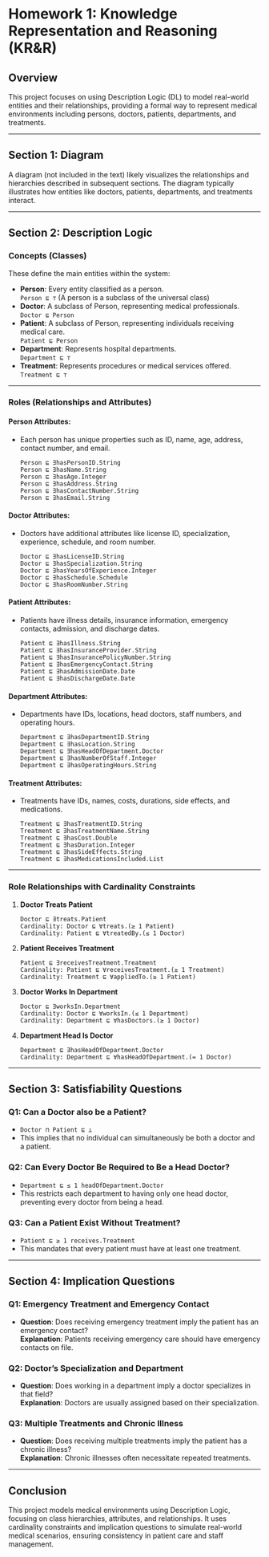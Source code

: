 # Homework 1: Knowledge Representation and Reasoning (KR&R)

## Overview
This project focuses on using Description Logic (DL) to model real-world entities and their relationships, providing a formal way to represent medical environments including persons, doctors, patients, departments, and treatments.

---

## Section 1: Diagram
A diagram (not included in the text) likely visualizes the relationships and hierarchies described in subsequent sections. The diagram typically illustrates how entities like doctors, patients, departments, and treatments interact.

---

## Section 2: Description Logic

### Concepts (Classes)
These define the main entities within the system:
- **Person**: Every entity classified as a person.  
  `Person ⊑ ⊤`  (A person is a subclass of the universal class)  
- **Doctor**: A subclass of Person, representing medical professionals.  
  `Doctor ⊑ Person`  
- **Patient**: A subclass of Person, representing individuals receiving medical care.  
  `Patient ⊑ Person`  
- **Department**: Represents hospital departments.  
  `Department ⊑ ⊤`  
- **Treatment**: Represents procedures or medical services offered.  
  `Treatment ⊑ ⊤`  

---

### Roles (Relationships and Attributes)
#### Person Attributes:
- Each person has unique properties such as ID, name, age, address, contact number, and email.  
  ```
  Person ⊑ ∃hasPersonID.String  
  Person ⊑ ∃hasName.String  
  Person ⊑ ∃hasAge.Integer  
  Person ⊑ ∃hasAddress.String  
  Person ⊑ ∃hasContactNumber.String  
  Person ⊑ ∃hasEmail.String  
  ```

#### Doctor Attributes:
- Doctors have additional attributes like license ID, specialization, experience, schedule, and room number.  
  ```
  Doctor ⊑ ∃hasLicenseID.String  
  Doctor ⊑ ∃hasSpecialization.String  
  Doctor ⊑ ∃hasYearsOfExperience.Integer  
  Doctor ⊑ ∃hasSchedule.Schedule  
  Doctor ⊑ ∃hasRoomNumber.String  
  ```

#### Patient Attributes:
- Patients have illness details, insurance information, emergency contacts, admission, and discharge dates.  
  ```
  Patient ⊑ ∃hasIllness.String  
  Patient ⊑ ∃hasInsuranceProvider.String  
  Patient ⊑ ∃hasInsurancePolicyNumber.String  
  Patient ⊑ ∃hasEmergencyContact.String  
  Patient ⊑ ∃hasAdmissionDate.Date  
  Patient ⊑ ∃hasDischargeDate.Date  
  ```

#### Department Attributes:
- Departments have IDs, locations, head doctors, staff numbers, and operating hours.  
  ```
  Department ⊑ ∃hasDepartmentID.String  
  Department ⊑ ∃hasLocation.String  
  Department ⊑ ∃hasHeadOfDepartment.Doctor  
  Department ⊑ ∃hasNumberOfStaff.Integer  
  Department ⊑ ∃hasOperatingHours.String  
  ```

#### Treatment Attributes:
- Treatments have IDs, names, costs, durations, side effects, and medications.  
  ```
  Treatment ⊑ ∃hasTreatmentID.String  
  Treatment ⊑ ∃hasTreatmentName.String  
  Treatment ⊑ ∃hasCost.Double  
  Treatment ⊑ ∃hasDuration.Integer  
  Treatment ⊑ ∃hasSideEffects.String  
  Treatment ⊑ ∃hasMedicationsIncluded.List  
  ```

---

### Role Relationships with Cardinality Constraints
1. **Doctor Treats Patient**  
   ```
   Doctor ⊑ ∃treats.Patient  
   Cardinality: Doctor ⊑ ∀treats.(≥ 1 Patient)  
   Cardinality: Patient ⊑ ∀treatedBy.(≤ 1 Doctor)  
   ```

2. **Patient Receives Treatment**  
   ```
   Patient ⊑ ∃receivesTreatment.Treatment  
   Cardinality: Patient ⊑ ∀receivesTreatment.(≥ 1 Treatment)  
   Cardinality: Treatment ⊑ ∀appliedTo.(≥ 1 Patient)  
   ```

3. **Doctor Works In Department**  
   ```
   Doctor ⊑ ∃worksIn.Department  
   Cardinality: Doctor ⊑ ∀worksIn.(≤ 1 Department)  
   Cardinality: Department ⊑ ∀hasDoctors.(≥ 1 Doctor)  
   ```

4. **Department Head Is Doctor**  
   ```
   Department ⊑ ∃hasHeadOfDepartment.Doctor  
   Cardinality: Department ⊑ ∀hasHeadOfDepartment.(= 1 Doctor)  
   ```

---

## Section 3: Satisfiability Questions
### Q1: Can a Doctor also be a Patient?
- `Doctor ⊓ Patient ⊑ ⊥`  
- This implies that no individual can simultaneously be both a doctor and a patient.

### Q2: Can Every Doctor Be Required to Be a Head Doctor?
- `Department ⊑ ≤ 1 headOfDepartment.Doctor`  
- This restricts each department to having only one head doctor, preventing every doctor from being a head.

### Q3: Can a Patient Exist Without Treatment?
- `Patient ⊑ ≥ 1 receives.Treatment`  
- This mandates that every patient must have at least one treatment.

---

## Section 4: Implication Questions
### Q1: Emergency Treatment and Emergency Contact
- **Question**: Does receiving emergency treatment imply the patient has an emergency contact?  
  **Explanation**: Patients receiving emergency care should have emergency contacts on file.

### Q2: Doctor’s Specialization and Department
- **Question**: Does working in a department imply a doctor specializes in that field?  
  **Explanation**: Doctors are usually assigned based on their specialization.

### Q3: Multiple Treatments and Chronic Illness
- **Question**: Does receiving multiple treatments imply the patient has a chronic illness?  
  **Explanation**: Chronic illnesses often necessitate repeated treatments.

---

## Conclusion
This project models medical environments using Description Logic, focusing on class hierarchies, attributes, and relationships. It uses cardinality constraints and implication questions to simulate real-world medical scenarios, ensuring consistency in patient care and staff management.
